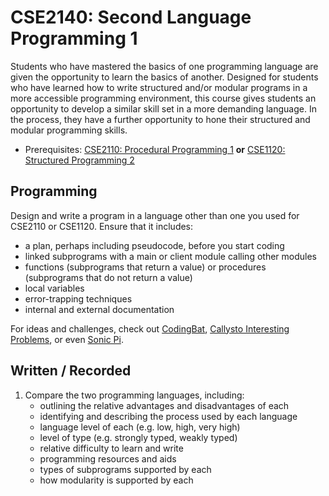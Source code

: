 # CSE2140: Second Language Programming 1

Students who have mastered the basics of one programming language are given the opportunity to learn the basics of another. Designed for students who have learned how to write structured and/or modular programs in a more accessible programming environment, this course gives students an opportunity to develop a similar skill set in a more demanding language. In the process, they have a further opportunity to hone their structured and modular programming skills.

* Prerequisites: [CSE2110: Procedural Programming 1](CSE2110.md) **or** [CSE1120: Structured Programming 2](CSE1120.md)

## Programming

Design and write a program in a language other than one you used for CSE2110 or CSE1120. Ensure that it includes:

* a plan, perhaps including pseudocode, before you start coding
* linked subprograms with a main or client module calling other modules
* functions (subprograms that return a value) or procedures (subprograms that do not return a value)
* local variables
* error-trapping techniques
* internal and external documentation

For ideas and challenges, check out [CodingBat](https://codingbat.com), [Callysto Interesting Problems](https://github.com/callysto/interesting-problems), or even [Sonic Pi](https://sonic-pi.net).

## Written / Recorded

1. Compare the two programming languages, including:
    * outlining the relative advantages and disadvantages of each
    * identifying and describing the process used by each language
    * language level of each (e.g. low, high, very high)
    * level of type (e.g. strongly typed, weakly typed)
    * relative difficulty to learn and write
    * programming resources and aids
    * types of subprograms supported by each
    * how modularity is supported by each
